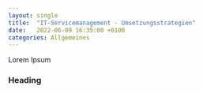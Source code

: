 ```yaml
---
layout: single
title:  "IT-Servicemanagement - Umsetzungsstrategien"
date:   2022-06-09 16:35:00 +0100
categories: Allgemeines
---
```


Lorem Ipsum

### Heading
